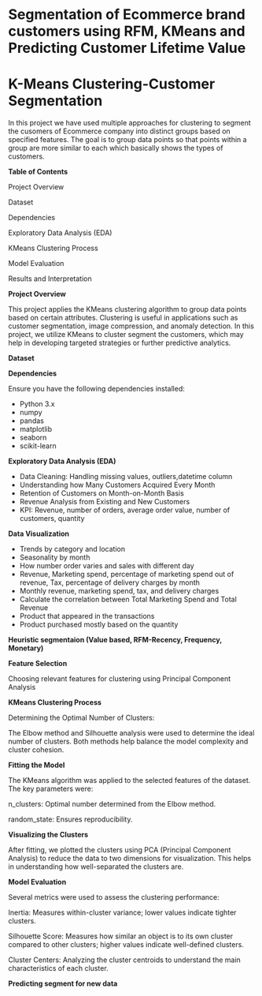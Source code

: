 #  Segmentation of Ecommerce brand customers using RFM, KMeans and Predicting Customer Lifetime Value

# K-Means Clustering-Customer Segmentation

In this project we have used multiple approaches for clustering to segment the cusomers of Ecommerce company into distinct groups based on specified features. The goal is to group data points so that points within a group are more similar to each which basically shows the types of customers.

**Table of Contents**

Project Overview

Dataset

Dependencies

Exploratory Data Analysis (EDA)

KMeans Clustering Process

Model Evaluation

Results and Interpretation


**Project Overview**

This project applies the KMeans clustering algorithm to group data points based on certain attributes. Clustering is useful in applications such as customer segmentation, image compression, and anomaly detection. In this project, we utilize KMeans to cluster segment the customers, which may help in developing targeted strategies or further predictive analytics.

**Dataset**


**Dependencies**

Ensure you have the following dependencies installed:

* Python 3.x
* numpy
* pandas
* matplotlib
* seaborn
* scikit-learn

**Exploratory Data Analysis (EDA)**

* Data Cleaning: Handling missing values, outliers,datetime column 
* Understanding how Many Customers Acquired Every Month
* Retention of Customers on Month-on-Month Basis
* Revenue Analysis from Existing and New Customers
* KPI: Revenue, number of orders, average order value, number of customers, quantity

**Data Visualization**

* Trends by category and location
* Seasonality by month
* How number order varies and sales with different day
* Revenue, Marketing spend, percentage of marketing spend out of revenue, Tax, percentage of delivery charges by month
* Monthly revenue, marketing spend, tax, and delivery charges
* Calculate the correlation between Total Marketing Spend and Total Revenue
* Product that appeared in the transactions
* Product  purchased mostly based on the quantity

**Heuristic segmentaion (Value based, RFM-Recency, Frequency, Monetary)**


















**Feature Selection**

Choosing relevant features for clustering using Principal Component Analysis

**KMeans Clustering Process**

Determining the Optimal Number of Clusters:

The Elbow method and Silhouette analysis were used to determine the ideal number of clusters. Both methods help balance the model complexity and cluster cohesion.

**Fitting the Model**
   
The KMeans algorithm was applied to the selected features of the dataset. The key parameters were:

n_clusters: Optimal number determined from the Elbow method.

random_state: Ensures reproducibility.

**Visualizing the Clusters**

After fitting, we plotted the clusters using PCA (Principal Component Analysis) to reduce the data to two dimensions for visualization. This helps in understanding how well-separated the clusters are.

**Model Evaluation**

Several metrics were used to assess the clustering performance:

Inertia: Measures within-cluster variance; lower values indicate tighter clusters.

Silhouette Score: Measures how similar an object is to its own cluster compared to other clusters; higher values indicate well-defined clusters.

Cluster Centers: Analyzing the cluster centroids to understand the main characteristics of each cluster.

**Predicting segment for new data**






